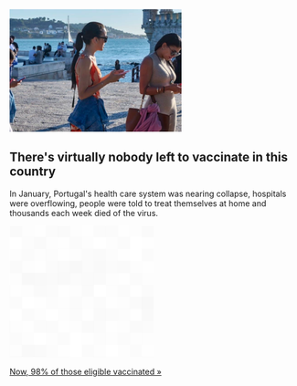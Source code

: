 
![There's virtually nobody left to vaccinate in this country](./20211002235847.png)
## There's virtually nobody left to vaccinate in this country

In January, Portugal's health care system was nearing collapse, hospitals were overflowing, people were told to treat themselves at home and thousands each week died of the virus.

![pic](../square_bg.png)

[Now, 98% of those eligible vaccinated »](https://www.yahoo.com/news/portugal-virtually-no-one-left-141101052.html)
